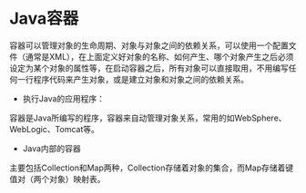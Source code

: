 # Java容器

容器可以管理对象的生命周期、对象与对象之间的依赖关系，可以使用一个配置文件（通常是XML），在上面定义好对象的名称、如何产生、哪个对象产生之后必须设定为某个对象的属性等，在启动容器之后，所有对象可以直接取用，不用编写任何一行程序代码来产生对象，或是建立对象和对象之间的依赖关系。

- 执行Java的应用程序：

容器是Java所编写的程序，容器来自动管理对象关系，常用的如WebSphere、WebLogic、Tomcat等。

- Java内部的容器

主要包括Collection和Map两种，Collection存储着对象的集合，而Map存储着键值对（两个对象）映射表。

